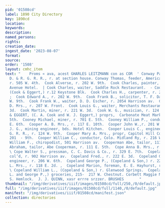 ```yaml
---
pid: '01508cd'
label: 1890 City Directory
key: 1890cd
location: 
keywords: 
description: 
named_persons: 
rights: 
creation_date: 
ingest_date: '2023-08-07'
format: 
source: 
order: '1508'
layout: cmhc_item
text: "    Proms « ava, acest GHARLES LEITZMANN con as COR  ' Conway Patrick, lab,
  D. & R. G. R. R., r. at section house. Conway Thomas, feeder, American Smelter,
  r. 505 W. 4th.  Cook Alverse, r. 202 W. 9th.  Cook Charles, painter, bds. Fifth
  Avenue Hotel.  | Cook Charles, waiter, Saddle Rock Restaurant.  - Cook Charles A.,
  (Cook & Eggert,) r.12 Keystone Blk.  Cook Charles H., carpenter, r. 202 W. 9th.
  ;  Cook Edward A., r. 202 W. 9th.  Cook Frank B., solicitor, T. F. Daly, r. 202
  W. 9th.  Cook Frank W., waiter, D. D. Escher, r. 2054 Harrison av.  Cook Harriet
  D. Mrs., r. 207 W. Front.  Cook Louis G., waiter, Merchants Restaurant, r. 214 W.
  3d.  Cook Martin, miner, r. 221 W. 3d.  Cook W. G., musician, r. 124 W. 3d.  COOK
  & EGGERT, (C. A. Cook and W. J. Eggert,) proprs,  Carbonate Meat Market, 103 E.
  5th.  Cooney Michael, miner, r. 701 E. 5th.  Cooney William P., conductor, r. 521
  E. 6th.  Cooper A. B. Mrs., r. 117 E. 10th.  Cooper John W.,r. 201 W. 9th.  Cooper
  J. G., mining engineer, bds. Hotel Kitchen.  Cooper Louis C., engineer, D. & R.
  G. R. R., r. 124 W. 9th.  Cooper Mary A. Mrs., propr, Capitol Hill Conservatory,
  201  - 9th.  Cooper William C., conductor, Colo. Midland Ry, r. 216 W. 2d.  Cooper
  William F., chiropodist, 501 Harrison av.  Cooperman Abe, tailor, 111 E. 5th.  Cooperman
  Abraham, tailor, Abe Cooperman, r. 111 E. 5th.  Cope Anna B. Mrs., r. 227 E. 12th.
  \ Cope Walter S., pressman, C. C. Davis & Co., r. 329 E. 7th.  Copeland Ellen Mrs.,
  col’d, r. 902 Harrison av.  Copeland Fred., r. 222 E. 3d.  Copeland George, col’d,
  engineer, r. 206 W. 6th.  Copeland George P., (Copeland & Son,) r. 220 W. 4th.  Copeland
  L. Mrs., r. 118 E. 2d. ,  Copeland Marion, foreman, E. E. Hayhurst, r. 118 E. 2d.
  \ Copeland William L., (Copeland & Son,) r. Glenwood Springs.  Copeland & Son, (William
  L. and George P.,) groceries, 215-  217 W. Chestnut. Corbett Maggie Miss, r. 108
  S. Hemlock.  J. J. QUINN, xasr errre srzzer. BRUSHES       "
thumbnail: "/img/derivatives/iiif/images/01508cd/full/250,/0/default.jpg"
full: "/img/derivatives/iiif/images/01508cd/full/1140,/0/default.jpg"
manifest: "/img/derivatives/iiif/01508cd/manifest.json"
collection: directories
---
```

